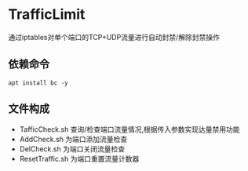 # TrafficLimit

通过iptables对单个端口的TCP+UDP流量进行自动封禁/解除封禁操作

## 依赖命令

```shell
apt install bc -y
```

## 文件构成

- TafficCheck.sh 查询/检查端口流量情况,根据传入参数实现达量禁用功能
- AddCheck.sh 为端口添加流量检查
- DelCheck.sh 为端口关闭流量检查
- ResetTraffic.sh 为端口重置流量计数器

